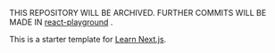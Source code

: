
THIS REPOSITORY WILL BE ARCHIVED.  FURTHER COMMITS WILL BE MADE IN [react-playground](https://github.com/yuwtennis/react-playground) .

This is a starter template for [Learn Next.js](https://nextjs.org/learn).